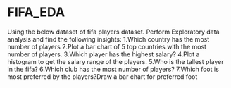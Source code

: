 # FIFA_EDA


Using the below dataset of fifa players dataset. Perform Exploratory data analysis and find the following insights:
1.Which country has the most number of players 
2.Plot a bar chart of 5 top countries with the most number of players. 
3.Which player has the highest salary? 
4.Plot a histogram to get the salary range of the players. 
5.Who is the tallest player in the fifa? 
6.Which club has the most number of players?
7.Which foot is most preferred by the players?Draw a bar chart for preferred foot 
